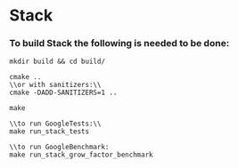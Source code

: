 # Stack
### To build Stack the following is needed to be done:

```
mkdir build && cd build/

cmake ..
\\or with sanitizers:\\
cmake -DADD-SANITIZERS=1 ..

make

\\to run GoogleTests:\\
make run_stack_tests

\\to run GoogleBenchmark:
make run_stack_grow_factor_benchmark
```
